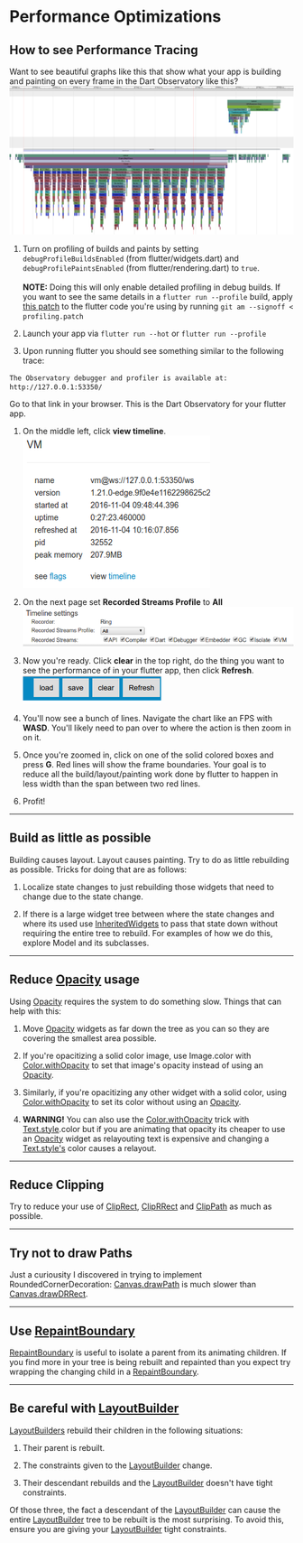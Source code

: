 # Performance Optimizations

## How to see Performance Tracing

Want to see beautiful graphs like this that show what your app is building and
painting on every frame in the Dart Observatory like this?
![](profiling.png)

1. Turn on profiling of builds and paints by setting `debugProfileBuildsEnabled` (from flutter/widgets.dart) and `debugProfilePaintsEnabled` (from flutter/rendering.dart) to `true`.<br/><br/>
**NOTE:** Doing this will only enable detailed profiling in debug builds.  If you want to see
the same details in a `flutter run --profile` build, apply [this patch](profiling.patch) to the flutter code you're using by running `git am --signoff < profiling.patch`

1. Launch your app via `flutter run --hot` or `flutter run --profile`

1. Upon running flutter you should see something similar to the following trace:
```
The Observatory debugger and profiler is available at: http://127.0.0.1:53350/
```
Go to that link in your browser.  This is the Dart Observatory for your flutter app.

1. On the middle left, click **view timeline**.
![](vm.png)

1. On the next page set **Recorded Streams Profile** to **All**
![](timeline_settings.png)

1. Now you're ready.  Click **clear** in the top right, do the thing you want to see the performance of in your flutter app, then click **Refresh**.
![](buttons.png)

1. You'll now see a bunch of lines.  Navigate the chart like an FPS with **WASD**.  You'll likely need to pan over to where the action is then zoom in on it.

1. Once you're zoomed in, click on one of the solid colored boxes and press **G**.  Red lines will show the frame boundaries.  Your goal is to reduce all the build/layout/painting work done by flutter to happen in less width than the span between two red lines.

1. Profit!

---

## Build as little as possible
Building causes layout.  Layout causes painting.  Try to do as little rebuilding as possible.  Tricks for doing that are as follows:

1. Localize state changes to just rebuilding those widgets that need to change due to the state change.

1. If there is a large widget tree between where the state changes and where its used use [InheritedWidgets](https://docs.flutter.io/flutter/widgets/InheritedWidget-class.html) to pass that state down without requiring the entire tree to rebuild.  For examples of how we do this, explore Model and its subclasses.

---

## Reduce [Opacity](https://docs.flutter.io/flutter/widgets/Opacity-class.html) usage
Using [Opacity](https://docs.flutter.io/flutter/widgets/Opacity-class.html) requires the system to do something slow.  Things that can help with this:

1.  Move [Opacity](https://docs.flutter.io/flutter/widgets/Opacity-class.html) widgets as far down the tree as you can so they are covering the smallest
area possible.

1. If you're opacitizing a solid color image, use Image.color with [Color.withOpacity](https://docs.flutter.io/flutter/widgets/Color/withOpacity.html) to
set that image's opacity instead of using an [Opacity](https://docs.flutter.io/flutter/widgets/Opacity-class.html).

1. Similarly, if you're opacitizing any other widget with a solid color, using [Color.withOpacity](https://docs.flutter.io/flutter/widgets/Color/withOpacity.html) to set its color without using an [Opacity](https://docs.flutter.io/flutter/widgets/Opacity-class.html).

1. **WARNING!**  You can also use the [Color.withOpacity](https://docs.flutter.io/flutter/widgets/Color/withOpacity.html) trick with [Text.style](https://docs.flutter.io/flutter/material/Text/style.html).color but if you
are animating that opacity its cheaper to use an [Opacity](https://docs.flutter.io/flutter/widgets/Opacity-class.html) widget as relayouting text is expensive and changing a [Text.style's](https://docs.flutter.io/flutter/material/Text/style.html) color causes a relayout.

---

## Reduce Clipping
Try to reduce your use of [ClipRect](https://docs.flutter.io/flutter/material/ClipRect-class.html), [ClipRRect](https://docs.flutter.io/flutter/widgets/ClipRRect-class.html) and [ClipPath](https://docs.flutter.io/flutter/widgets/ClipPath-class.html) as much as possible.

---

## Try not to draw Paths
Just a curiousity I discovered in trying to implement RoundedCornerDecoration:  [Canvas.drawPath](https://docs.flutter.io/flutter/widgets/Canvas/drawPath.html) is much slower than [Canvas.drawDRRect](https://docs.flutter.io/flutter/widgets/Canvas/drawDRRect.html).

---

## Use [RepaintBoundary](https://docs.flutter.io/flutter/widgets/RepaintBoundary-class.html)
[RepaintBoundary](https://docs.flutter.io/flutter/widgets/RepaintBoundary-class.html) is useful to isolate
a parent from its animating children.  If you find more in your tree is being rebuilt and repainted than you expect try wrapping the changing child in a [RepaintBoundary](https://docs.flutter.io/flutter/widgets/RepaintBoundary-class.html).

---

## Be careful with [LayoutBuilder](https://docs.flutter.io/flutter/widgets/LayoutBuilder-class.html)
[LayoutBuilders](https://docs.flutter.io/flutter/widgets/LayoutBuilder-class.html) rebuild their
children in the following situations:

1. Their parent is rebuilt.

1. The constraints given to the [LayoutBuilder](https://docs.flutter.io/flutter/widgets/LayoutBuilder-class.html) change.

1. Their descendant rebuilds and the [LayoutBuilder](https://docs.flutter.io/flutter/widgets/LayoutBuilder-class.html) doesn't have tight constraints.

Of those three, the fact a descendant of the [LayoutBuilder](https://docs.flutter.io/flutter/widgets/LayoutBuilder-class.html) can cause the entire [LayoutBuilder](https://docs.flutter.io/flutter/widgets/LayoutBuilder-class.html) tree to be rebuilt is the most surprising.  To avoid this, ensure you are giving your [LayoutBuilder](https://docs.flutter.io/flutter/widgets/LayoutBuilder-class.html) tight constraints.
